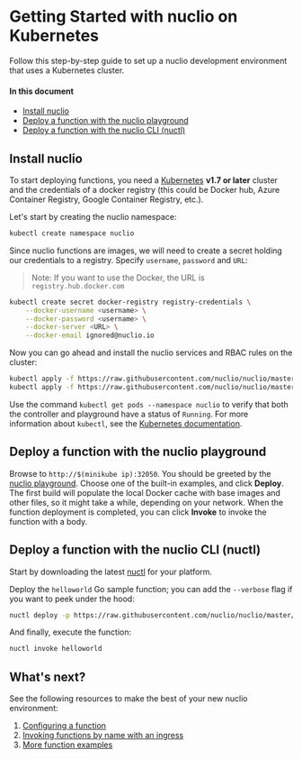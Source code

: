 # Getting Started with nuclio on Kubernetes

Follow this step-by-step guide to set up a nuclio development environment that uses a Kubernetes cluster.

#### In this document

- [Install nuclio](#install-nuclio)
- [Deploy a function with the nuclio playground](#deploy-a-function-with-the-nuclio-playground)
- [Deploy a function with the nuclio CLI (nuctl)](#deploy-a-function-with-the-nuclio-cli-nuctl)

## Install nuclio

To start deploying functions, you need a [Kubernetes](https://kubernetes.io) **v1.7 or later** cluster and the credentials of a docker registry (this could be Docker hub, Azure Container Registry, Google Container Registry, etc.). 

Let's start by creating the nuclio namespace:

```sh
kubectl create namespace nuclio
```

Since nuclio functions are images, we will need to create a secret holding our credentials to a registry. Specify `username`, `password` and `URL`:
> Note: If you want to use the Docker, the URL is `registry.hub.docker.com`

```sh
kubectl create secret docker-registry registry-credentials \
    --docker-username <username> \
    --docker-password <username> \
    --docker-server <URL> \
    --docker-email ignored@nuclio.io
```

Now you can go ahead and install the nuclio services and RBAC rules on the cluster:

```sh
kubectl apply -f https://raw.githubusercontent.com/nuclio/nuclio/master/hack/k8s/resources/nuclio-rbac.yaml
kubectl apply -f https://raw.githubusercontent.com/nuclio/nuclio/master/hack/k8s/resources/nuclio.yaml
```

Use the command `kubectl get pods --namespace nuclio` to verify that both the controller and playground have a status of `Running`. For more information about `kubectl`, see the [Kubernetes documentation](https://kubernetes.io/docs/user-guide/kubectl-overview/).








## Deploy a function with the nuclio playground

Browse to `http://$(minikube ip):32050`.
You should be greeted by the [nuclio playground](/README.md#playground). Choose one of the built-in examples, and click **Deploy**. The first build will populate the local Docker cache with base images and other files, so it might take a while, depending on your network. When the function deployment is completed, you can click **Invoke** to invoke the function with a body.

## Deploy a function with the nuclio CLI (nuctl)

Start by downloading the latest [nuctl](https://github.com/nuclio/nuclio/releases) for your platform. 

Deploy the `helloworld` Go sample function; you can add the `--verbose` flag if you want to peek under the hood:

```sh
nuctl deploy -p https://raw.githubusercontent.com/nuclio/nuclio/master/hack/examples/golang/helloworld/helloworld.go --registry $(minikube ip):5000 helloworld --run-registry localhost:5000
```

And finally, execute the function:

```sh
nuctl invoke helloworld
```

## What's next?

See the following resources to make the best of your new nuclio environment:

1. [Configuring a function](/docs/concepts/configuring-a-function.md)
2. [Invoking functions by name with an ingress](/docs/concepts/k8s/function-ingress.md)
3. [More function examples](/hack/examples/README.md)

